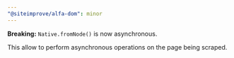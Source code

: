 ```yaml
---
"@siteimprove/alfa-dom": minor
---
```


**Breaking:** `Native.fromNode()` is now asynchronous.

This allow to perform asynchronous operations on the page being scraped.
